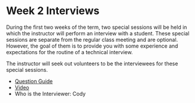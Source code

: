 # Week 2 Interviews

During the first two weeks of the term, two special sessions will be held in which the instructor will perform an
interview with a student. These special sessions are separate from the regular class meeting and are optional. However,
the goal of them is to provide you with some experience and expectations for the routine of a technical interview.

The instructor will seek out volunteers to be the interviewees for these special sessions.

- [Question Guide](https://docs.google.com/document/d/1tJzojFX7ojP6_m71zc0knLBSesVMX3GhBfh8w88M-y8/edit#)
- [Video](https://youtu.be/KP8TYHv9SLQ)
- Who is the Interviewer: Cody
